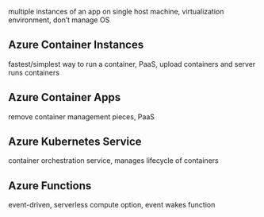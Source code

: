 multiple instances of an app on single host machine, virtualization environment, don’t manage OS

## Azure Container Instances

fastest/simplest way to run a container, PaaS, upload containers and server runs containers

## Azure Container Apps

remove container management pieces, PaaS

## Azure Kubernetes Service

container orchestration service, manages lifecycle of containers

## Azure Functions

event-driven, serverless compute option, event wakes function